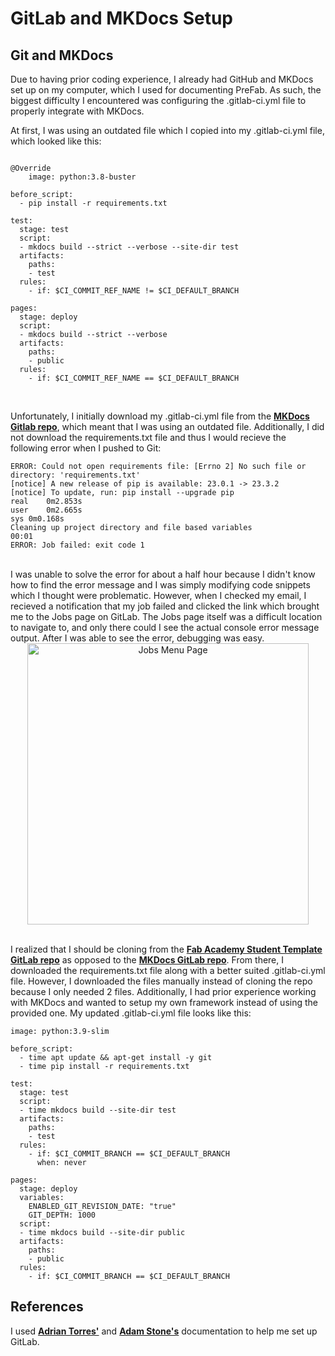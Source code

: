 # GitLab and MKDocs Setup

## Git and MKDocs

Due to having prior coding experience, I already had GitHub and MKDocs set up on my computer, which I used for documenting PreFab. As such, the biggest difficulty I encountered was configuring the .gitlab-ci.yml file to properly integrate with MKDocs.

At first, I was using an outdated file which I copied into my .gitlab-ci.yml file, which looked like this:
<pre><code class="language-yml">	
@Override
	image: python:3.8-buster

before_script:
  - pip install -r requirements.txt

test:
  stage: test
  script:
  - mkdocs build --strict --verbose --site-dir test
  artifacts:
    paths:
    - test
  rules:
    - if: $CI_COMMIT_REF_NAME != $CI_DEFAULT_BRANCH

pages:
  stage: deploy
  script:
  - mkdocs build --strict --verbose
  artifacts:
    paths:
    - public
  rules:
    - if: $CI_COMMIT_REF_NAME == $CI_DEFAULT_BRANCH
</code></pre>
<br> 

Unfortunately, I initially download my .gitlab-ci.yml file from the <a href="https://gitlab.com/pages/mkdocs">**MKDocs Gitlab repo**</a>, which meant that I was using an outdated file. Additionally, I did not download the requirements.txt file and thus I would recieve the following error when I pushed to Git:

<pre><code class="language-none">ERROR: Could not open requirements file: [Errno 2] No such file or directory: 'requirements.txt'
[notice] A new release of pip is available: 23.0.1 -> 23.3.2
[notice] To update, run: pip install --upgrade pip
real	0m2.853s
user	0m2.665s
sys	0m0.168s
Cleaning up project directory and file based variables
00:01
ERROR: Job failed: exit code 1
</code></pre>
<br>
I was unable to solve the error for about a half hour because I didn't know how to find the error message and I was simply modifying code snippets which I thought were problematic. However, when I checked my email, I recieved a notification that my job failed and clicked the link which brought me to the Jobs page on GitLab. The Jobs page itself was a difficult location to navigate to, and only there could I see the actual console error message output. After I was able to see the error, debugging was easy.

<center>
<img src="../../../pics/week1/jobs.jpg" alt="Jobs Menu Page" width="450"/>
</center>

<br>

I realized that I should be cloning from the <a href="https://gitlab.fabcloud.org/fibasile/fabacademy-student-template/-/tree/master?ref_type=heads">**Fab Academy Student Template GitLab repo**</a> as opposed to the <a href="https://gitlab.com/pages/mkdocs">**MKDocs GitLab repo**</a>. From there, I downloaded the requirements.txt file along with a better suited .gitlab-ci.yml file. However, I downloaded the files manually instead of cloning the repo because I only needed 2 files. Additionally, I had prior experience working with MKDocs and wanted to setup my own framework instead of using the provided one. My updated .gitlab-ci.yml file looks like this:

<pre><code class="language-yml">image: python:3.9-slim

before_script:
  - time apt update && apt-get install -y git
  - time pip install -r requirements.txt

test:
  stage: test
  script:
  - time mkdocs build --site-dir test
  artifacts:
    paths:
    - test
  rules:
    - if: $CI_COMMIT_BRANCH == $CI_DEFAULT_BRANCH
      when: never

pages:
  stage: deploy
  variables:
    ENABLED_GIT_REVISION_DATE: "true"
    GIT_DEPTH: 1000
  script:
  - time mkdocs build --site-dir public
  artifacts:
    paths:
    - public
  rules:
    - if: $CI_COMMIT_BRANCH == $CI_DEFAULT_BRANCH
</code></pre>

## References

I used <a href="https://fabacademy.org/2020/labs/leon/students/adrian-torres/">**Adrian Torres'**</a> and <a href="https://fabacademy.org/2023/labs/charlotte/students/adam-stone/lessons/week1/gitlab/">**Adam Stone's**</a> documentation to help me set up GitLab. 